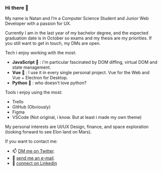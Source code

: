 ### Hi there 👋

My name is Natan and I’m a Computer Science Student and Junior Web Developer with a passion for UX.

Currently I am in the last year of my bachelor degree, and the expected graduation date is in October so exams and my thesis are my priorities. If you still want to get in touch, my DMs are open.

Tech i enjoy working with the most: 
- **JavaScript** 💛 : i'm particular fascinated by DOM diffing, virtual DOM and state management. 
- **Vue** 💚 : I use it in every single personal project. Vue for the Web and Vue + Electron for Desktop.
- **Python** 💙 : who doesn't love python?


Tools i enjoy using the most:
- Trello
- GitHub (Obviously)
- Figma
- VSCode (Not original, i know. But at least i made my own theme)

My personal interests are UI/UX Design, finance, and space exploration (looking forward to see Elon land on Mars). 

If you want to contact me:
- 📫 [DM me on Twitter](https://twitter.com/NatanCieplinski).   
- 📩 [send me an e-mail](natan.cieplinski.developer@gmail.com).
- 👤 [connect on Linkedin](https://www.linkedin.com/in/natancieplinski)
